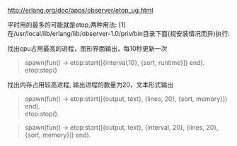 http://erlang.org/doc/apps/observer/etop_ug.html

平时用的最多的可能就是etop,两种用法:
[1] 在/usr/local/lib/erlang/lib/observer-1.0/priv/bin目录下面(视安装情况而异)执行:


找出cpu占用最高的进程，图形界面输出，每10秒更新一次
> spawn(fun() -> etop:start([{interval,10}, {sort, runtime}]) end).
> etop:stop()

找出内存占用较高进程, 输出进程的数量为20，文本形式输出
> spawn(fun() -> etop:start([{output, text}, {lines, 20},  {sort, memory}]) end).  
> etop:stop().  

> spawn(fun() -> etop:start([{output, text}, {interval, 20}, {lines, 20}, {sort, memory}]) end).  

